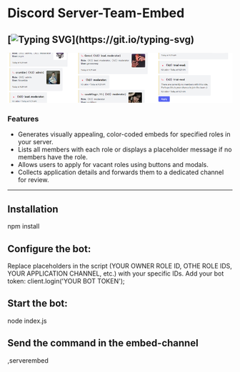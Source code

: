 # Discord Server-Team-Embed  

[![Typing SVG](https://readme-typing-svg.demolab.com?font=Fira+Code&pause=1000&color=F3F7DE&width=435&lines=A+Discord+bot+built+using+discord.js;+to+streamline+team+management;and+role+organization.)](https://git.io/typing-svg)
---
![Embed](https://raw.githubusercontent.com/ichmaglautemusik/discord-server-team-embed/refs/heads/main/example1.png)

### **Features**  
   - Generates visually appealing, color-coded embeds for specified roles in your server.  
   - Lists all members with each role or displays a placeholder message if no members have the role.  
   - Allows users to apply for vacant roles using buttons and modals.  
   - Collects application details and forwards them to a dedicated channel for review.  
---

## Installation  

npm install  

## Configure the bot:

Replace placeholders in the script (YOUR OWNER ROLE ID, OTHE ROLE IDS, YOUR APPLICATION CHANNEL, etc.) with your specific IDs.
Add your bot token:
client.login('YOUR BOT TOKEN');  

## Start the bot:

node index.js

## Send the command in the embed-channel

,serverembed
